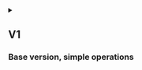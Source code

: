 <details>
<summary>

## V1
### Base version, simple operations

</summary>

## {{anon}}

1. {{as_an}} use public API to retrieve detailed information about any Part in the database
2. {{as_an}} use public API to retrieve detailed information about any Drone in the database

</details>
